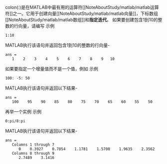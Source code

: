 colon(:)是在MATLAB中最有用的运算符[[NoteAboutStudy/matlab/matlab运算符]]之一。它用于创建向量[[NoteAboutStudy/matlab/matlab向量]]，下标数组[[NoteAboutStudy/matlab/matlab数组]]和**指定迭代**。
如果要创建包含1到10的整数的行向量，请编写
示例
```
1:10
```
MATLAB执行该语句并返回包含1到10的整数的行向量-
```
ans =                                                                                              
   1    2    3    4    5    6    7    8    9   10
```
如果要指定一个增量值而不是一个值，例如
示例
```
100: -5: 50
```
MATLAB执行该语句并返回以下结果-
```
ans =
   100    95    90    85    80    75    70    65    60    55    50
```
再举一个实例
示例
```
0:pi/8:pi
```
MATLAB执行该语句并返回以下结果-
```
ans =
   Columns 1 through 7
      0    0.3927    0.7854    1.1781    1.5708    1.9635    2.3562
   Columns 8 through 9
      2.7489    3.1416
```